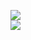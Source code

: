 [![](https://img.shields.io/badge/Made%20With-Github%20Spray-lightgrey.svg?style=for-the-badge&logo=github)](https://github.com/Annihil/github-spray#13704)  
[![](https://i.imgur.com/2DrTn0Z.gif)](https://github.com/Annihil/github-spray)